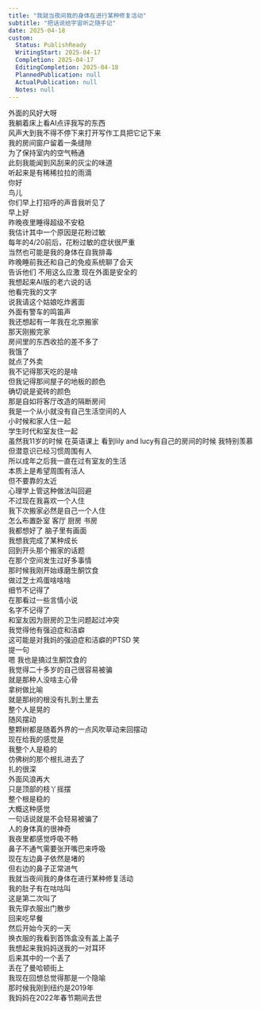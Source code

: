 ```yaml
---
title: "我就当夜间我的身体在进行某种修复活动"
subtitle: "把话说给宇宙听之随手记"
date: 2025-04-18
custom:
  Status: PublishReady
  WritingStart: 2025-04-17
  Completion: 2025-04-17
  EditingCompletion: 2025-04-18
  PlannedPublication: null
  ActualPublication: null
  Notes: null
---          
```

外面的风好大呀        
我躺着床上看AI点评我写的东西        
风声大到我不得不停下来打开写作工具把它记下来          
我的房间窗户留着一条缝隙        
为了保持室内的空气畅通        
此刻我能闻到风刮来的灰尘的味道          
听起来是有稀稀拉拉的雨滴          
你好        
鸟儿        
你们早上打招呼的声音我听见了        
早上好          
昨晚夜里睡得超级不安稳        
我估计其中一个原因是花粉过敏        
每年的4/20前后，花粉过敏的症状很严重        
当然也可能是我的身体在自我排毒          
昨晚睡前我还和自己的免疫系统聊了会天        
告诉他们 不用这么应激 现在外面是安全的          
我想起来AI版的老六说的话        
他看完我的文字        
说我请这个姑娘吃炸酱面          
外面有警车的鸣笛声          
我还想起有一年我在北京搬家        
那天刚搬完家        
房间里的东西收拾的差不多了        
我饿了        
就点了外卖        
我不记得那天吃的是啥        
但我记得那间屋子的地板的颜色        
确切说是瓷砖的颜色        
那是自如将客厅改造的隔断房间          
我是一个从小就没有自己生活空间的人        
小时候和家人住一起        
学生时代和室友住一起        
虽然我11岁的时候 在英语课上 看到lily and lucy有自己的房间的时候 我特别羡慕        
但潜意识已经习惯周围有人        
所以成年之后我一直在过有室友的生活        
本质上是希望周围有活人        
但不要靠的太近        
心理学上管这种做法叫回避          
不过现在我喜欢一个人住        
我下次搬家必然是自己一个人住        
怎么布置卧室 客厅 厨房 书房        
我都想好了 脑子里有画面        
我想我完成了某种成长          
回到开头那个搬家的话题        
在那个空间发生过好多事情        
那时候我刚开始琢磨生酮饮食        
做过芝士鸡蛋啥啥啥        
细节不记得了        
在那看过一些言情小说        
名字不记得了        
和室友因为厨房的卫生问题起过冲突        
我觉得他有强迫症和洁癖        
这可能是对我妈的强迫症和洁癖的PTSD 笑          
提一句        
嗯 我也是搞过生酮饮食的        
我觉得二十多岁的自己很容易被骗        
就是那种人没啥主心骨        
拿树做比喻        
就是那树的根没有扎到土里去        
整个人是晃的        
随风摆动        
整颗树都是随着外界的一点风吹草动来回摆动          
现在给我的感觉是        
我整个人是稳的        
仿佛树的那个根扎进去了        
扎的很深        
外面风浪再大        
只是顶部的枝丫摇摆        
整个根是稳的        
大概这种感觉        
一句话说就是不会轻易被骗了          
人的身体真的很神奇        
我夜里都感觉呼吸不畅        
鼻子不通气需要张开嘴巴来呼吸        
现在左边鼻子依然是堵的        
但右边的鼻子正常进气        
我就当夜间我的身体在进行某种修复活动          
我的肚子有在咕咕叫        
这是第二次叫了          
我先穿衣服出门散步        
回来吃早餐        
然后开始今天的一天          
换衣服的我看到首饰盒没有盖上盖子        
我想起来我妈妈送我的一对耳环        
后来其中的一个丢了        
丢在了曼哈顿街上        
我现在回想总觉得那是一个隐喻        
那时候我刚到纽约是2019年        
我妈妈在2022年春节期间去世          
      